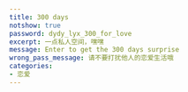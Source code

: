 ```yaml
---
title: 300 days
notshow: true
password: dydy_lyx_300_for_love
excerpt: 一点私人空间，嘿嘿
message: Enter to get the 300 days surprise
wrong_pass_message: 请不要打扰他人的恋爱生活哦
categories:
- 恋爱
---
```


